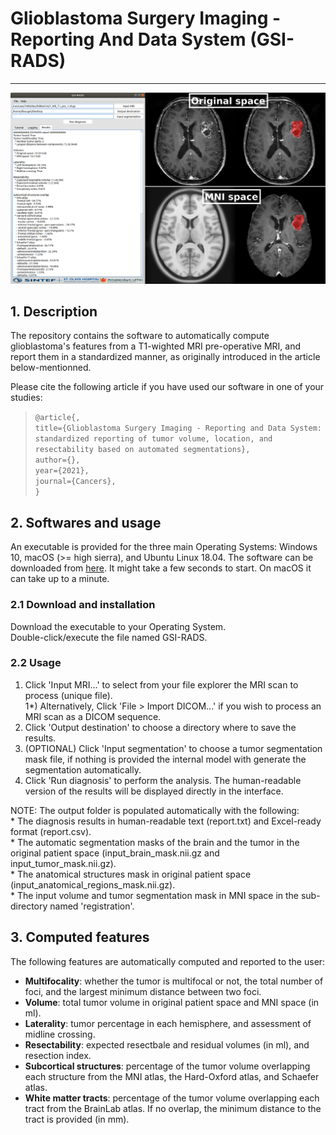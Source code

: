 # Glioblastoma Surgery Imaging - Reporting And Data System (GSI-RADS)
- - -

![GUI](GIS-RADS_illustration.png)

## 1. Description
The repository contains the software to automatically compute glioblastoma's features from a T1-wighted MRI pre-operative MRI,
and report them in a standardized manner, as originally introduced in the article below-mentionned.

Please cite the following article if you have used our software in one of your studies:
>`@article{,`  
      `title={Glioblastoma Surgery Imaging - Reporting and Data System: standardized reporting of tumor volume, location, and resectability based on automated segmentations},`  
      `author={},`  
      `year={2021},`  
      `journal={Cancers},`  
`}`

## 2. Softwares and usage
An executable is provided for the three main Operating Systems: Windows 10, macOS (>= high sierra), and Ubuntu Linux 18.04.
The software can be downloaded from [here](https://github.com/SINTEFMedtek/GSI-RADS/releases). It might take a few seconds to start. On macOS it can take up to a minute.

### 2.1 Download and installation  
Download the executable to your Operating System.  
Double-click/execute the file named GSI-RADS.

### 2.2 Usage  
  1) Click 'Input MRI...' to select from your file explorer the MRI scan to process (unique file).  
  1*) Alternatively, Click 'File > Import DICOM...' if you wish to process an MRI scan as a DICOM sequence.  
  2) Click 'Output destination' to choose a directory where to save the results.  
  3) (OPTIONAL) Click 'Input segmentation' to choose a tumor segmentation mask file, if nothing is provided the internal model with generate the segmentation automatically.  
  4) Click 'Run diagnosis' to perform the analysis. The human-readable version of the results will be displayed directly in the interface.  
  
  NOTE: The output folder is populated automatically with the following:  
       * The diagnosis results in human-readable text (report.txt) and Excel-ready format (report.csv).  
       * The automatic segmentation masks of the brain and the tumor in the original patient space (input_brain_mask.nii.gz and input_tumor_mask.nii.gz).  
       * The anatomical structures mask in original patient space (input_anatomical_regions_mask.nii.gz).  
       * The input volume and tumor segmentation mask in MNI space in the sub-directory named \'registration\'.  

## 3. Computed features  
The following features are automatically computed and reported to the user:
- **Multifocality**: whether the tumor is multifocal or not, the total number of foci, and the largest minimum distance between two foci.  
- **Volume**: total tumor volume in original patient space and MNI space (in ml).  
- **Laterality**: tumor percentage in each hemisphere, and assessment of midline crossing.  
- **Resectability**: expected resectbale and residual volumes (in ml), and resection index.  
- **Subcortical structures**: percentage of the tumor volume overlapping each structure from the MNI atlas, the Hard-Oxford atlas, and Schaefer atlas.  
- **White matter tracts**: percentage of the tumor volume overlapping each tract from the BrainLab atlas. If no overlap, the minimum distance to the tract is provided (in mm).  
